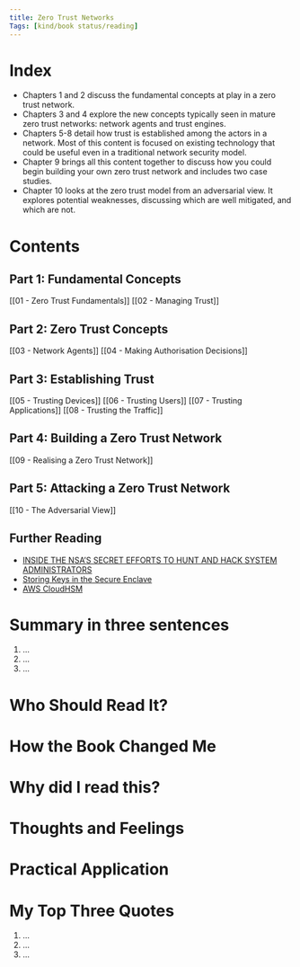 ```yaml
---
title: Zero Trust Networks
Tags: [kind/book status/reading]
---
```


# Index
- Chapters 1 and 2 discuss the fundamental concepts at play in a zero trust network.
- Chapters 3 and 4 explore the new concepts typically seen in mature zero trust networks: network agents and trust engines.
- Chapters 5-8 detail how trust is established among the actors in a network. Most of this content is focused on existing technology that could be useful even in a traditional network security model.
- Chapter 9 brings all this content together to discuss how you could begin building your own zero trust network and includes two case studies.
- Chapter 10 looks at the zero trust model from an adversarial view. It explores potential weaknesses, discussing which are well mitigated, and which are not.

# Contents
## Part 1: Fundamental Concepts
[[01 - Zero Trust Fundamentals]]
[[02 - Managing Trust]]

## Part 2: Zero Trust Concepts
[[03 - Network Agents]]
[[04 - Making Authorisation Decisions]]

## Part 3: Establishing Trust
[[05 - Trusting Devices]]
[[06 - Trusting Users]]
[[07 - Trusting Applications]]
[[08 - Trusting the Traffic]]

## Part 4: Building a Zero Trust Network
[[09 - Realising a Zero Trust Network]]

## Part 5: Attacking a Zero Trust Network
[[10 - The Adversarial View]]

## Further Reading
- [INSIDE THE NSA’S SECRET EFFORTS TO HUNT AND HACK SYSTEM ADMINISTRATORS](https://theintercept.com/2014/03/20/inside-nsa-secret-efforts-hunt-hack-system-administrators/)
- [Storing Keys in the Secure Enclave](https://developer.apple.com/documentation/security/certificate_key_and_trust_services/keys/storing_keys_in_the_secure_enclave)
- [AWS CloudHSM](https://aws.amazon.com/cloudhsm/)

# Summary in three sentences
1. ...
2. ...
3. ...

# Who Should Read It?


# How the Book Changed Me


# Why did I read this?


# Thoughts and Feelings


# Practical Application


# My Top Three Quotes
1. ...
2. ...
3. ...